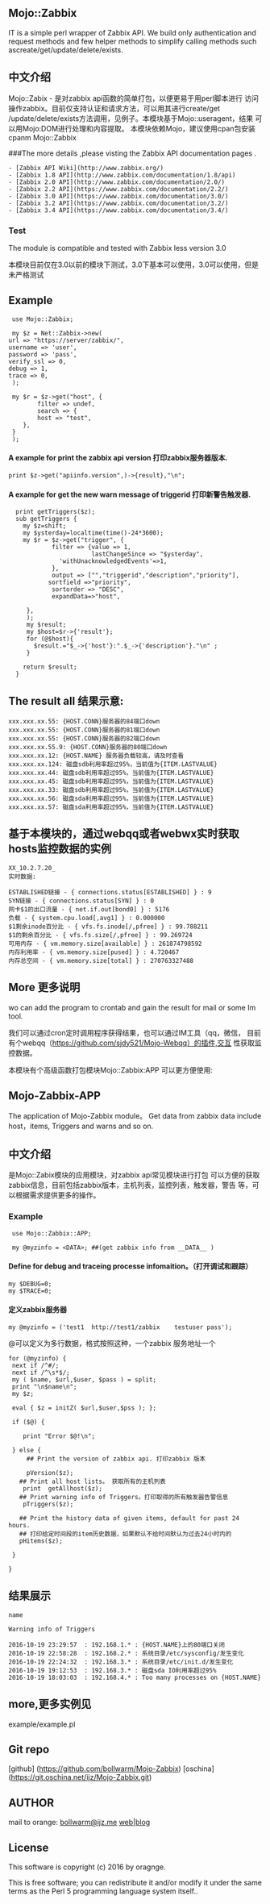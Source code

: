 ##  Mojo::Zabbix 

  IT is a  simple perl wrapper of Zabbix API. We build only authentication 
and request methods and few helper methods to simplify calling methods 
such ascreate/get/update/delete/exists. 

## 中文介绍

   Mojo::Zabix - 是对zabbix api函数的简单打包，以便更易于用perl脚本进行
访问操作zabbix。目前仅支持认证和请求方法，可以用其进行create/get
/update/delete/exists方法调用，见例子。本模块基于Mojo::useragent，结果
可以用Mojo:DOM进行处理和内容提取。
   本模块依赖Mojo，建议使用cpan包安装 cpanm Mojo::Zabbix

###The more details ,please visting the Zabbix API documentation pages .

    - [Zabbix API Wiki](http://www.zabbix.org/)
    - [Zabbix 1.8 API](http://www.zabbix.com/documentation/1.8/api)
    - [Zabbix 2.0 API](http://www.zabbix.com/documentation/2.0/)
    - [Zabbix 2.2 API](https://www.zabbix.com/documentation/2.2/)
    - [Zabbix 3.0 API](https://www.zabbix.com/documentation/3.0/)
    - [Zabbix 3.2 API](https://www.zabbix.com/documentation/3.2/)
    - [Zabbix 3.4 API](https://www.zabbix.com/documentation/3.4/)

### Test

The module is compatible and tested with Zabbix less version 3.0

本模块目前仅在3.0以前的模块下测试，3.0下基本可以使用，3.0可以使用，但是未严格测试

## Example

     use Mojo::Zabbix;

     my $z = Net::Zabbix->new(
	url => "https://server/zabbix/", 
	username => 'user', 
	password => 'pass',
	verify_ssl => 0,
	debug => 1,
	trace => 0,
     );

     my $r = $z->get("host", {
            filter => undef,
            search => {
            host => "test",
        },
     }
     );

#### A example for print the zabbix api version 打印zabbix服务器版本.

    print $z->get("apiinfo.version",)->{result},"\n";

#### A example for get the new warn message of triggerid 打印新警告触发器.

      print getTriggers($z);
      sub getTriggers {
        my $z=shift;
        my $ysterday=localtime(time()-24*3600);
        my $r = $z->get("trigger", {
                filter => {value => 1,
                           lastChangeSince => "$ysterday",
                  'withUnacknowledgedEvents'=>1,
                },
                output => ["","triggerid","description","priority"],
               sortfield =>"priority",
                sortorder => "DESC",
                expandData=>"host",

         },
         );
         my $result;
         my $host=$r->{'result'};
         for (@$host){
           $result.="$_->{'host'}:".$_->{'description'}."\n" ;
         }

        return $result;
      }


## The result all 结果示意: 

    xxx.xxx.xx.55: {HOST.CONN}服务器的84端口down
    xxx.xxx.xx.55: {HOST.CONN}服务器的81端口down
    xxx.xxx.xx.55: {HOST.CONN}服务器的82端口down
    xxx.xxx.xx.55.9: {HOST.CONN}服务器的80端口down
    xxx.xxx.xx.12: {HOST.NAME} 服务器负载较高，请及时查看
    xxx.xxx.xx.124: 磁盘sdb利用率超过95%，当前值为{ITEM.LASTVALUE}
    xxx.xxx.xx.44: 磁盘sdb利用率超过95%，当前值为{ITEM.LASTVALUE}
    xxx.xxx.xx.45: 磁盘sdb利用率超过95%，当前值为{ITEM.LASTVALUE}
    xxx.xxx.xx.33: 磁盘sdb利用率超过95%，当前值为{ITEM.LASTVALUE}
    xxx.xxx.xx.56: 磁盘sda利用率超过95%，当前值为{ITEM.LASTVALUE}
    xxx.xxx.xx.57: 磁盘sda利用率超过95%，当前值为{ITEM.LASTVALUE}


## 基于本模块的，通过webqq或者webwx实时获取hosts监控数据的实例

    XX_10.2.7.20_
    实时数据:
    
    ESTABLISHED链接 - { connections.status[ESTABLISHED] } : 9
    SYN链接 - { connections.status[SYN] } : 0
    网卡$1的出口流量 - { net.if.out[bond0] } : 5176
    负载 - { system.cpu.load[,avg1] } : 0.000000
    $1剩余inode百分比 - { vfs.fs.inode[/,pfree] } : 99.788211
    $1的剩余百分比 - { vfs.fs.size[/,pfree] } : 99.269724
    可用内存 - { vm.memory.size[available] } : 261874798592
    内存利用率 - { vm.memory.size[pused] } : 4.720467
    内存总空间 - { vm.memory.size[total] } : 270763327488
    
## More 更多说明

wo can add the program to crontab  and gain the result for mail
or some Im tool.

我们可以通过cron定时调用程序获得结果，也可以通过IM工具（qq，微信，
目前有个webqq（https://github.com/sjdy521/Mojo-Webqq）的插件,交互
性获取监控数据。

本模块有个高级函数打包模块Mojo::Zabbix:APP 可以更方便使用:

## Mojo-Zabbix-APP

The application of Mojo-Zabbix module。
Get data from zabbix data include host，items, Triggers and warns and so on.

## 中文介绍
 
   是Mojo::Zabix模块的应用模块，对zabbix api常见模块进行打包
可以方便的获取zabbix信息，目前包括zabbix版本，主机列表，监控列表，触发器，警告
等，可以根据需求提供更多的操作。

### Example

     use Mojo::Zabbix::APP;

     my @myzinfo = <DATA>; ##(get zabbix info from __DATA__ )

#### Define for debug and traceing processe infomaition。（打开调试和跟踪）

    my $DEBUG=0;
    my $TRACE=0;

#### 定义zabbix服务器

    my @myzinfo = ('test1  http://test1/zabbix    testuser pass');

 @可以定义为多行数据，格式按照这种，一个zabbix 服务地址一个

    for (@myzinfo) {
     next if /^#/;
     next if /^\s*$/;
     my ( $name, $url,$user, $pass ) = split;
     print "\n$name\n";
     my $z;

     eval { $z = initZ( $url,$user,$pss ); };

     if ($@) {

        print "Error $@!\n";
 
     } else {
         ## Print the version of zabbix api. 打印zabbix 版本 
        
         pVersion($z);
       ## Print all host lists。 获取所有的主机列表
        print  getAllhost($z);
       ## Print warning info of Triggers。打印取得的所有触发器告警信息
        pTriggers($z);
       
       ## Print the history data of given items, default for past 24 hours.
       ## 打印给定时间段的item历史数据，如果默认不给时间默认为过去24小时内的
       pHitems($z);

     }

    }


## 结果展示

    name

    Warning info of Triggers

    2016-10-19 23:29:57  : 192.168.1.* : {HOST.NAME}上的80端口关闭
    2016-10-19 22:58:28  : 192.168.2.* : 系统目录/etc/sysconfig/发生变化
    2016-10-19 22:24:32  : 192.168.3.* : 系统目录/etc/init.d/发生变化
    2016-10-19 19:12:53  : 192.168.3.* : 磁盘sda IO利用率超过95%
    2016-10-19 18:03:03  : 192.168.4.* : Too many processes on {HOST.NAME}

## more,更多实例见 

   example/example.pl

## Git repo
 
[github] (https://github.com/bollwarm/Mojo-Zabbix)
[oschina] (https://git.oschina.net/ijz/Mojo-Zabbix.git) 

## AUTHOR
 
mail to orange: <bollwarm@ijz.me>
[web|blog](http://ijz.me)

## License

This software is copyright (c) 2016 by oragnge.

This is free software; you can redistribute it and/or modify
 it under the same terms as the Perl 5 programming language system itself..

